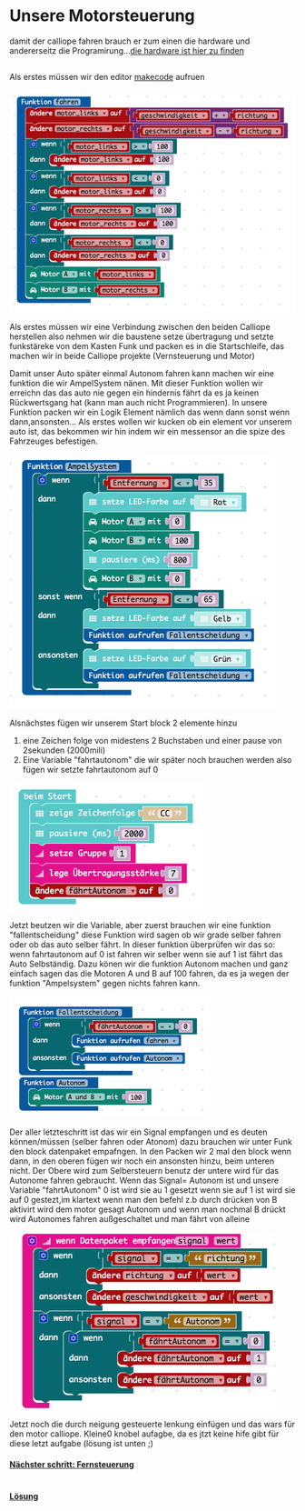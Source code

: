 # Unsere Motorsteuerung

damit der calliope fahren brauch er zum einen die hardware und andererseitz 
die Programirung...[die hardware ist hier zu finden](https://github.com/Mcccake/calliope-car/blob/master/Hardware.md)

##
Als erstes müssen wir den editor [makecode](https://makecode.calliope.cc) aufruen 

![bild-name](../img/fahren.png)
 
 Als erstes  müssen wir eine Verbindung zwischen den beiden Calliope herstellen also nehmen wir die 
  baustene setze übertragung und setzte funkstäreke von dem Kasten Funk und packen 
  es in die Startschleife, das machen wir in beide Calliope projekte (Vernsteuerung und Motor)

Damit unser Auto später einmal Autonom fahren kann machen wir eine funktion die wir 
AmpelSystem nänen.  Mit dieser Funktion wollen wir erreichn das das auto nie gegen ein hindernis fährt 
da es ja keinen Rückwertsgang hat (kann man auch nicht Programmieren). 
In unsere Funktion packen wir ein Logik Element nämlich das wenn dann sonst wenn dann,ansonsten...
Als erstes wollen wir kucken ob ein element vor unserem auto ist, das bekommen wir hin indem wir ein 
messensor an die spize des Fahrzeuges befestigen.

![bild-name](../img/imgAmpel.png)

Alsnächstes fügen wir unserem Start block 2 elemente hinzu 
1. eine Zeichen folge von midestens 2 Buchstaben und einer pause von 2sekunden (2000mili)
1. Eine Variable "fahrtautonom" die wir später noch brauchen werden also fügen wir setzte fahrtautonom auf 0

![bild-name](../img/img%20Start.png)

Jetzt beutzen wir die Variable, aber zuerst brauchen wir eine funktion "fallentscheidung" diese Funktion wird sagen ob 
wir grade selber fahren oder ob das auto selber fährt. In dieser funktion überprüfen wir das so: wenn fahrtautonom auf 
0 ist fahren wir selber wenn sie auf 1 ist fährt das Auto Selbständig. Dazu könen wir die funktion Autonom machen und 
ganz einfach sagen das die Motoren A und B auf 100 fahren, da es ja wegen der funktion "Ampelsystem"  gegen nichts 
fahren kann.

![bild-name](../img/fallentscheidung.png)

Der aller letzteschritt ist das wir ein Signal empfangen und es deuten können/müssen (selber fahren oder Atonom)
dazu brauchen wir unter Funk den block datenpaket empafngen. In den Packen wir  2 mal den block wenn dann,
in den oberen fügen wir noch ein ansonsten hinzu, beim unteren nicht. Der Obere wird zum Selbersteuern benutz der untere
wird für das Autonome fahren gebraucht. Wenn das Signal= Autonom ist und unsere Variable "fahrtAutonom" 0 ist wird sie
au 1 gesetzt wenn sie auf 1 ist wird sie auf 0 gestezt,im klartext wenn man den befehl z.b durch drücken von B aktivirt
wird dem motor gesagt Autonom und wenn man nochmal B drückt wird Autonomes fahren außgeschaltet und man fährt von alleine 

![bild-name](../img/Datenpaket.png)

Jetzt noch die durch neigung gesteuerte lenkung einfügen und das wars für den motor calliope.
Kleine0 knobel aufagbe, da es jtzt keine hife gibt für diese letzt aufgabe (lösung ist unten ;)
#### [Nächster schritt: Fernsteuerung](https://github.com/Mcccake/calliope-car/blob/master/src/Fernsteuerung.md)
#
#### [Lösung](https://github.com/Mcccake/calliope-car/blob/master/loesung.md)
